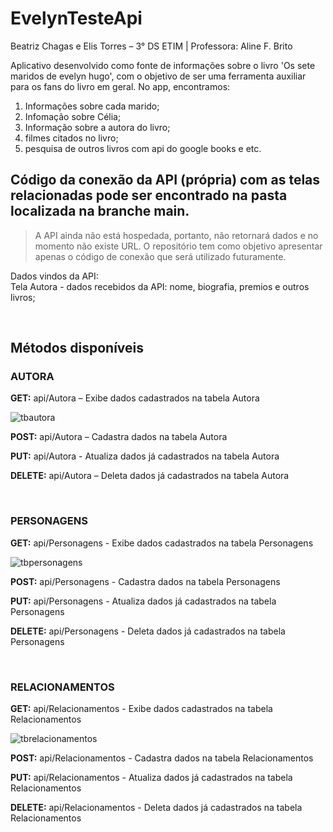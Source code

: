# EvelynTesteApi
Beatriz Chagas e Elis Torres – 3° DS ETIM | Professora: Aline F. Brito

Aplicativo desenvolvido como fonte de informações sobre o livro 'Os sete maridos de evelyn hugo', 
com o objetivo de ser uma ferramenta auxiliar para os fans do livro em geral.
No app, encontramos: 

1. Informações sobre cada marido; 
1. Infomação sobre Célia;
1. Informação sobre a autora do livro; 
1. filmes citados no livro;
1. pesquisa de outros livros com api do google books 
e etc.



## Código da conexão da API (própria) com as telas relacionadas pode ser encontrado na pasta localizada na branche main. 

>A API ainda não está hospedada, portanto, não retornará dados e no momento não existe URL.
O repositório tem como objetivo apresentar apenas o código de conexão que será utilizado futuramente.


Dados vindos da API: </br>
Tela Autora - dados recebidos da API: nome, biografia, premios e outros livros;

</br>

## Métodos disponíveis


### **AUTORA**

**GET:** api/Autora – Exibe dados cadastrados na tabela Autora


![tbautora](https://github.com/Chagasbiaa/APIevelynhugo/assets/101807222/1bff0a20-66eb-48e5-a439-82527188eecb)

**POST:**  api/Autora – Cadastra dados na tabela Autora


**PUT:**  api/Autora - Atualiza dados já cadastrados na tabela Autora


**DELETE:** api/Autora – Deleta dados já cadastrados na tabela Autora

</br>


### **PERSONAGENS**


**GET:** api/Personagens - Exibe dados cadastrados na tabela Personagens

![tbpersonagens](https://github.com/Chagasbiaa/APIevelynhugo/assets/101807222/f793cbbb-8ca1-4e5d-8751-4038dcafc85b)

 
**POST:** api/Personagens - Cadastra dados na tabela Personagens


**PUT:** api/Personagens - Atualiza dados já cadastrados na tabela Personagens


**DELETE:** api/Personagens - Deleta dados já cadastrados na tabela Personagens


</br>

### **RELACIONAMENTOS**

**GET:** api/Relacionamentos - Exibe dados cadastrados na tabela Relacionamentos


![tbrelacionamentos](https://github.com/Chagasbiaa/APIevelynhugo/assets/101807222/cea1491a-4510-481e-9df5-1c232ab685e9)


 
**POST:** api/Relacionamentos - Cadastra dados na tabela Relacionamentos


**PUT:**  api/Relacionamentos - Atualiza dados já cadastrados na tabela Relacionamentos


**DELETE:** api/Relacionamentos - Deleta dados já cadastrados na tabela Relacionamentos
